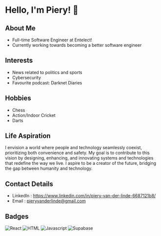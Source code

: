 # Hello, I'm Piery! 👋

## About Me
- Full-time Software Engineer at Entelect!
- Currently working towards becoming a better software engineer

## Interests
- News related to politics and sports
- Cybersecurity
- Favourite podcast: Darknet Diaries

## Hobbies
- Chess
- Action/Indoor Cricket
- Darts

## Life Aspiration
I envision a world where people and technology seamlessly coexist, prioritizing both convenience and safety. My goal is to contribute to this vision by designing, enhancing, and innovating systems and technologies that redefine the way we live. I aspire to be a creator of the future, bridging the gap between humanity and technology.

## Contact Details
- LinkedIn : https://www.linkedin.com/in/piery-van-der-linde-6687121b8/
- Email : pieryvanderlinde@gmail.com

## Badges

![React](https://readmebadge.vercel.app/badges/react.svg) ![HTML](https://readmebadge.vercel.app/badges/html.svg) ![Javascript](https://readmebadge.vercel.app/badges/javascript.svg) ![Supabase](https://readmebadge.vercel.app/badges/supabase.svg)
